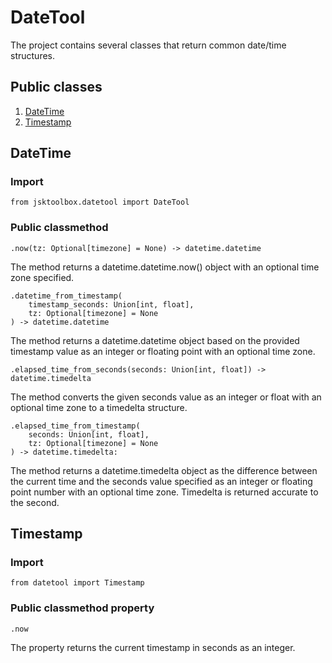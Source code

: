 # DateTool

The project contains several classes that return common date/time structures.

## Public classes
1. [DateTime](https://github.com/Szumak75/JskToolBox/blob/master/docs/DateTool.md#datetime)
1. [Timestamp](https://github.com/Szumak75/JskToolBox/blob/master/docs/DateTool.md#timestamp)

## DateTime

### Import
```
from jsktoolbox.datetool import DateTool
```

### Public classmethod
```
.now(tz: Optional[timezone] = None) -> datetime.datetime
```
The method returns a datetime.datetime.now() object with an optional time zone specified.

```
.datetime_from_timestamp(
    timestamp_seconds: Union[int, float],
    tz: Optional[timezone] = None
) -> datetime.datetime
```
The method returns a datetime.datetime object based on the provided timestamp value as an integer or floating point with an optional time zone.

```
.elapsed_time_from_seconds(seconds: Union[int, float]) -> datetime.timedelta
```
The method converts the given seconds value as an integer or float with an optional time zone to a timedelta structure.

```
.elapsed_time_from_timestamp(
    seconds: Union[int, float],
    tz: Optional[timezone] = None
) -> datetime.timedelta:
```
The method returns a datetime.timedelta object as the difference between the current time and the seconds value specified as an integer or floating point number with an optional time zone.
Timedelta is returned accurate to the second.

## Timestamp

### Import
```
from datetool import Timestamp
```

### Public classmethod property
```
.now
```
The property returns the current timestamp in seconds as an integer.
